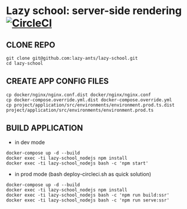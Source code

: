 # Lazy school: server-side rendering [![CircleCI](https://circleci.com/gh/lazy-ants/lazy-school/tree/master.svg?style=svg)](https://circleci.com/gh/lazy-ants/lazy-school/tree/master)

## CLONE REPO

```
git clone git@github.com:lazy-ants/lazy-school.git
cd lazy-school
```

## CREATE APP CONFIG FILES

```
cp docker/nginx/nginx.conf.dist docker/nginx/nginx.conf
cp docker-compose.override.yml.dist docker-compose.override.yml
cp project/application/src/environments/environment.prod.ts.dist project/application/src/environments/environment.prod.ts
```

## BUILD APPLICATION

- in dev mode

```
docker-compose up -d --build
docker exec -ti lazy-school_nodejs npm install
docker exec -ti lazy-school_nodejs bash -c 'npm start'
```

- in prod mode (bash deploy-circleci.sh as quick solution)

```
docker-compose up -d --build
docker exec -ti lazy-school_nodejs npm install
docker exec -ti lazy-school_nodejs bash -c 'npm run build:ssr'
docker exec -ti lazy-school_nodejs bash -c 'npm run serve:ssr'
```
